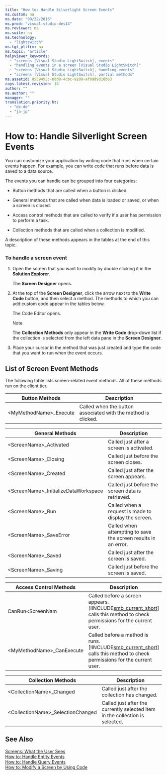 ```yaml
---
title: "How to: Handle Silverlight Screen Events"
ms.custom: na
ms.date: "09/22/2016"
ms.prod: "visual-studio-dev14"
ms.reviewer: na
ms.suite: na
ms.technology: 
  - "lightswitch"
ms.tgt_pltfrm: na
ms.topic: "article"
helpviewer_keywords: 
  - "screens [Visual Studio LightSwitch], events"
  - "handling events in a screen [Visual Studio LightSwitch]"
  - "screens [Visual Studio LightSwitch], handling events"
  - "screens [Visual Studio LightSwitch], partial methods"
ms.assetid: 8559455c-0dd8-4cbc-9209-af0989d10b03
caps.latest.revision: 18
author: ""
ms.author: ""
manager: ""
translation.priority.ht: 
  - "de-de"
  - "ja-jp"
---
```

# How to: Handle Silverlight Screen Events
You can customize your application by writing code that runs when certain events happen. For example, you can write code that runs before data is saved to a data source.  
  
 The events you can handle can be grouped into four categories:  
  
-   Button methods that are called when a button is clicked.  
  
-   General methods that are called when data is loaded or saved, or when a screen is closed.  
  
-   Access control methods that are called to verify if a user has permission to perform a task.  
  
-   Collection methods that are called when a collection is modified.  
  
 A description of these methods appears in the tables at the end of this topic.  
  
### To handle a screen event  
  
1.  Open the screen that you want to modify by double clicking it in the **Solution Explorer**.  
  
     The **Screen Designer** opens.  
  
2.  At the top of the **Screen Designer**, click the arrow next to the **Write Code** button, and then select a method. The methods to which you can add custom code appear in the tables below.  
  
     The Code Editor opens.  
  
    > [!NOTE]
    >  The **Collection Methods** only appear in the **Write Code** drop-down list if the collection is selected from the left data pane in the **Screen Designer**.  
  
3.  Place your cursor in the method that was just created and type the code that you want to run when the event occurs.  
  
## List of Screen Event Methods  
 The following table lists screen-related event methods. All of these methods run on the client tier.  
  
|**Button Methods**|Description|  
|------------------------|-----------------|  
|<MyMethodName\>_Execute|Called when the button associated with the method is clicked.|  
  
|**General Methods**|Description|  
|-------------------------|-----------------|  
|<ScreenName\>_Activated|Called just after a screen is activated.|  
|<ScreenName\>_Closing|Called just before the screen closes.|  
|<ScreenName\>_Created|Called just after the screen appears.|  
|<ScreenName\>_InitializeDataWorkspace|Called just before the screen data is retrieved.|  
|<ScreenName\>_Run|Called when a request is made to display the screen.|  
|<ScreenName\>_SaveError|Called when attempting to save the screen results in an error.|  
|<ScreenName\>_Saved|Called just after the screen is saved.|  
|<ScreenName\>_Saving|Called just before the screen is saved.|  
  
|**Access Control Methods**|Description|  
|--------------------------------|-----------------|  
|CanRun<ScreenNam|Called before a screen appears. [!INCLUDE[smb_current_short](../vs140/includes/smb_current_short_md.md)] calls this method to check permissions for the current user.|  
|<MyMethodName\>_CanExecute|Called before a method is runs. [!INCLUDE[smb_current_short](../vs140/includes/smb_current_short_md.md)] calls this method to check permissions for the current user.|  
  
|**Collection Methods**|Description|  
|----------------------------|-----------------|  
|<CollectionName\>_Changed|Called just after the collection has changed.|  
|<CollectionName\>_SelectionChanged|Called just after the currently selected item in the collection is selected.|  
  
## See Also  
 [Screens: What the User Sees](../vs140/screens--the-user-interface-of-your-lightswitch-application.md)   
 [How to: Handle Entity Events](../vs140/how-to--handle-data-events.md)   
 [How to: Handle Query Events](../vs140/how-to--handle-query-events.md)   
 [How to: Modify a Screen by Using Code](../vs140/how-to--modify-a-silverlight-screen-by-using-code.md)
